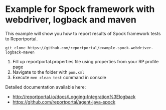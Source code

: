 # Example for Spock framework with webdriver, logback and maven

This example will show you how to report results of Spock framework tests to Reportportal.

```
git clone https://github.com/reportportal/example-spock-webdriver-logback-maven
```

1. Fill up reportportal.properties file using properties from your RP profile page
2. Navigate to the folder with `pom.xml`
3. Execute `mvn clean test` command in console


Detailed documentation available here:
  - http://reportportal.io/docs/Logging-Integration%3Elogback
  - https://github.com/reportportal/agent-java-spock

